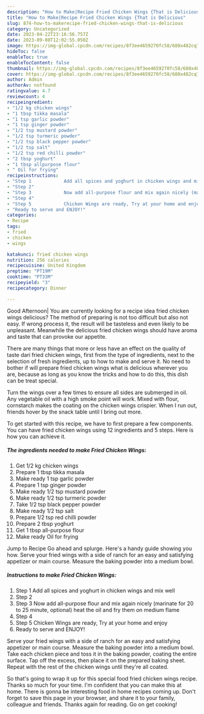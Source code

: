```yaml
---
description: "How to Make|Recipe Fried Chicken Wings {That is Delicious"
title: "How to Make|Recipe Fried Chicken Wings {That is Delicious"
slug: 874-how-to-makerecipe-fried-chicken-wings-that-is-delicious
category: Uncategorized
date: 2023-04-22T23:16:56.757Z
date: 2023-09-08T12:02:55.050Z
image: https://img-global.cpcdn.com/recipes/8f3ee4659270fc58/680x482cq70/fried-chicken-wings-recipe-main-photo.jpg
hideToc: false
enableToc: true
enableTocContent: false
thumbnail: https://img-global.cpcdn.com/recipes/8f3ee4659270fc58/680x482cq70/fried-chicken-wings-recipe-main-photo.jpg
cover: https://img-global.cpcdn.com/recipes/8f3ee4659270fc58/680x482cq70/fried-chicken-wings-recipe-main-photo.jpg
author: Admin
authorAv: notfound
ratingvalue: 4.7
reviewcount: 4
recipeingredient:
- "1/2 kg chicken wings"
- "1 tbsp tikka masala"
- "1 tsp garlic powder"
- "1 tsp ginger powder"
- "1/2 tsp mustard powder"
- "1/2 tsp turmeric powder"
- "1/2 tsp black pepper powder"
- "1/2 tsp salt"
- "1/2 tsp red chilli powder"
- "2 tbsp yoghurt"
- "1 tbsp allpurpose flour"
- " Oil for frying"
recipeinstructions:
- "Step 1            Add all spices and yoghurt in chicken wings and mix well"
- "Step 2"
- "Step 3            Now add all-purpose flour and mix again nicely (marinate for 20 to 25 minute, optional) heat the oil and fry them on medium flame"
- "Step 4"
- "Step 5            Chicken Wings are ready, Try at your home and enjoy"
- "Ready to serve and ENJOY!"
categories:
- Recipe
tags:
- fried
- chicken
- wings

katakunci: fried chicken wings 
nutrition: 256 calories
recipecuisine: United Kingdom
preptime: "PT19M"
cooktime: "PT33M"
recipeyield: "3"
recipecategory: Dinner

---
```



Good Afternoon| You are currently looking for a recipe idea fried chicken wings delicious? The method of preparing is not too difficult but also not easy. If wrong process it, the result will be tasteless and even likely to be unpleasant. Meanwhile the delicious fried chicken wings should have aroma and taste that can provoke our appetite.






There are many things that more or less have an effect on the quality of taste dari fried chicken wings, first from the type of ingredients, next to the selection of fresh ingredients, up to how to make and serve it. No need to bother if will prepare fried chicken wings what is delicious wherever you are, because as long as you know the tricks and how to do this, this dish can be treat  special.


Turn the wings over a few times to ensure all sides are submerged in oil. Any vegetable oil with a high smoke point will work. Mixed with flour, cornstarch makes the coating on the chicken wings crispier. When I run out, friends hover by the snack table until I bring out more.


To get started with this recipe, we have to first prepare a few components. You can have fried chicken wings using 12 ingredients and 5 steps. Here is how you can achieve it.

<!--inarticleads1-->

##### The ingredients needed to make Fried Chicken Wings:

1. Get 1/2 kg chicken wings
1. Prepare 1 tbsp tikka masala
1. Make ready 1 tsp garlic powder
1. Prepare 1 tsp ginger powder
1. Make ready 1/2 tsp mustard powder
1. Make ready 1/2 tsp turmeric powder
1. Take 1/2 tsp black pepper powder
1. Make ready 1/2 tsp salt
1. Prepare 1/2 tsp red chilli powder
1. Prepare 2 tbsp yoghurt
1. Get 1 tbsp all-purpose flour
1. Make ready  Oil for frying


Jump to Recipe Go ahead and splurge. Here&#39;s a handy guide showing you how. Serve your fried wings with a side of ranch for an easy and satisfying appetizer or main course. Measure the baking powder into a medium bowl. 

<!--inarticleads2-->

##### Instructions to make Fried Chicken Wings:

1. Step 1            Add all spices and yoghurt in chicken wings and mix well
1. Step 2
1. Step 3            Now add all-purpose flour and mix again nicely (marinate for 20 to 25 minute, optional) heat the oil and fry them on medium flame
1. Step 4
1. Step 5            Chicken Wings are ready, Try at your home and enjoy
1. Ready to serve and ENJOY!

Serve your fried wings with a side of ranch for an easy and satisfying appetizer or main course. Measure the baking powder into a medium bowl. Take each chicken piece and toss it in the baking powder, coating the entire surface. Tap off the excess, then place it on the prepared baking sheet. Repeat with the rest of the chicken wings until they&#39;re all coated. 

So that's going to wrap it up for this special food fried chicken wings recipe. Thanks so much for your time. I'm confident that you can make this at home. There is gonna be interesting food in home recipes coming up. Don't forget to save this page in your browser, and share it to your family, colleague and friends. Thanks again for reading. Go on get cooking!
